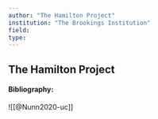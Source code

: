 ```yaml
---
author: "The Hamilton Project"
institution: "The Brookings Institution"
field:
type:
---
```


## The Hamilton Project
#### Bibliography:

![[@Nunn2020-uc]]